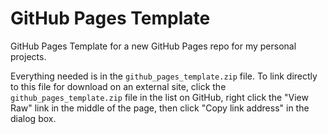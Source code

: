 # GitHub Pages Template
 GitHub Pages Template for a new GitHub Pages repo for my personal projects.

Everything needed is in the `github_pages_template.zip` file. To link directly to this file for download on an external site, click the `github_pages_template.zip` file in the list on GitHub, right click the "View Raw" link in the middle of the page, then click "Copy link address" in the dialog box.
